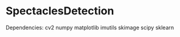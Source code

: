 # SpectaclesDetection

Dependencies:
  cv2
  numpy
  matplotlib
  imutils
  skimage
  scipy
  sklearn
  
  
 
